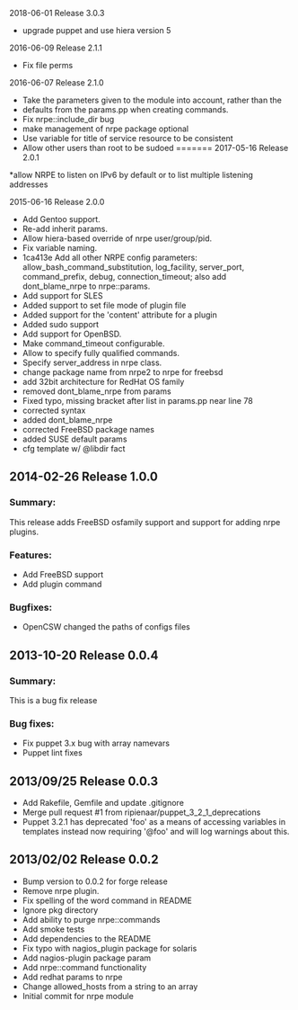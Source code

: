 2018-06-01 Release 3.0.3
 * upgrade puppet and use hiera version 5

2016-06-09 Release 2.1.1

* Fix file perms

2016-06-07 Release 2.1.0

* Take the parameters given to the module into account, rather than the
* defaults from the params.pp when creating commands.
* Fix nrpe::include_dir bug 
* make management of nrpe package optional
* Use variable for title of service resource to be consistent
* Allow other users than root to be sudoed
=======
2017-05-16 Release 2.0.1

*allow NRPE to listen on IPv6 by default or to list multiple listening addresses


2015-06-16 Release 2.0.0

* Add Gentoo support.
* Re-add inherit params.
* Allow hiera-based override of nrpe user/group/pid.
* Fix variable naming.
* 1ca413e Add all other NRPE config parameters: allow_bash_command_substitution, log_facility, server_port, command_prefix, debug, connection_timeout; also add dont_blame_nrpe to nrpe::params.
* Add support for SLES
* Added support to set file mode of plugin file
* Added support for the 'content' attribute for a plugin
* Added sudo support
* Add support for OpenBSD.
* Make command_timeout configurable.
* Allow to specify fully qualified commands.
* Specify server_address in nrpe class.
* change package name from nrpe2 to nrpe for freebsd
* add 32bit architecture for RedHat OS family
* removed dont_blame_nrpe from params
* Fixed typo, missing bracket after list in params.pp near line 78
* corrected syntax
* added dont_blame_nrpe
* corrected FreeBSD package names
* added SUSE default params
* cfg template w/ @libdir fact

## 2014-02-26 Release 1.0.0
### Summary:

This release adds FreeBSD osfamily support and support
for adding nrpe plugins.

### Features:

- Add FreeBSD support
- Add plugin command

### Bugfixes:

- OpenCSW changed the paths of configs files

## 2013-10-20 Release 0.0.4

### Summary:

This is a bug fix release

### Bug fixes:

  - Fix puppet 3.x bug with array namevars
  - Puppet lint fixes

## 2013/09/25 Release 0.0.3

- Add Rakefile, Gemfile and update .gitignore
- Merge pull request #1 from ripienaar/puppet_3_2_1_deprecations
- Puppet 3.2.1 has deprecated 'foo' as a means of accessing variables in templates instead now requiring '@foo' and will log warnings about this.

## 2013/02/02 Release 0.0.2

- Bump version to 0.0.2 for forge release
- Remove nrpe plugin.
- Fix spelling of the word command in README
- Ignore pkg directory
- Add ability to purge nrpe::commands
- Add smoke tests
- Add dependencies to the README
- Fix typo with nagios_plugin package for solaris
- Add nagios-plugin package param
- Add nrpe::command functionality
- Add redhat params to nrpe
- Change allowed_hosts from a string to an array
- Initial commit for nrpe module

